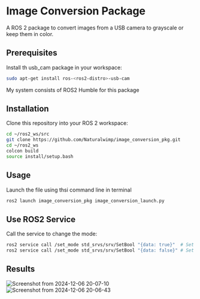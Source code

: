 # Image Conversion Package

A ROS 2 package to convert images from a USB camera to grayscale or keep them in color.

## Prerequisites
Install th usb_cam package in your workspace:
```bash
sudo apt-get install ros-<ros2-distro>-usb-cam
```
My system consists of ROS2 Humble for this package

## Installation
Clone this repository into your ROS 2 workspace:
```bash
cd ~/ros2_ws/src
git clone https://github.com/Naturalwimp/image_conversion_pkg.git
cd ~/ros2_ws
colcon build
source install/setup.bash
```
## Usage
Launch the file using thsi command line in terminal
```bash
ros2 launch image_conversion_pkg image_conversion_launch.py
```

## Use ROS2 Service 
Call the service to change the mode:
```bash
ros2 service call /set_mode std_srvs/srv/SetBool "{data: true}"  # Set to Greyscale
ros2 service call /set_mode std_srvs/srv/SetBool "{data: false}" # Set to Color    
```


## Results

![Screenshot from 2024-12-06 20-07-10](https://github.com/user-attachments/assets/69da2e1f-600a-4be1-a1d7-d8b79fa47bd4)
![Screenshot from 2024-12-06 20-06-43](https://github.com/user-attachments/assets/b514fe38-dd98-41a0-953d-dcfa6870a686)
